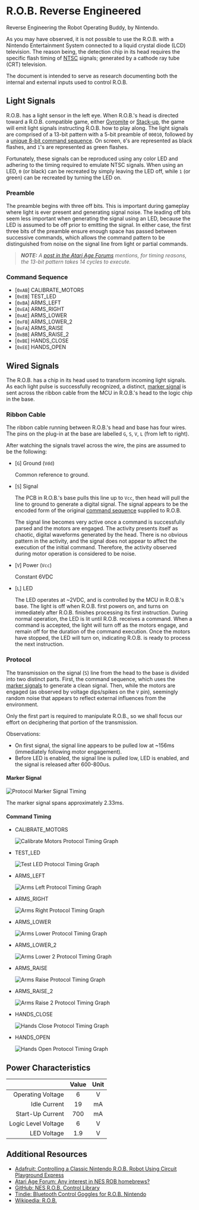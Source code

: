 R.O.B. Reverse Engineered
=========================

Reverse Engineering the Robot Operating Buddy, by Nintendo.

As you may have observed, it is not possible to use the R.O.B. with a Nintendo
Entertainment System connected to a liquid crystal diode (LCD) television. The
reason being, the detection chip in its head requires the specific flash timing
of [NTSC](https://en.wikipedia.org/wiki/NTSC) signals; generated by a cathode
ray tube (CRT) television.

The document is intended to serve as research documenting both the internal and
external inputs used to control R.O.B.

Light Signals
-------------

R.O.B. has a light sensor in the left eye. When R.O.B.'s head is directed toward
a R.O.B. compatible game, either [Gyromite](https://en.wikipedia.org/wiki/R.O.B.#Gyromite)
or [Stack-up](https://en.wikipedia.org/wiki/R.O.B.#Stack-Up), the game will emit
light signals instructing R.O.B. how to play along. The light signals are
comprised of a 13-bit pattern with a 5-bit preamble of `00010`, followed by a
[unique 8-bit command sequence](#command-sequence). On screen, `0`'s are
represented as black flashes, and `1`'s are represented as green flashes.

Fortunately, these signals can be reproduced using any color LED and adhering to
the timing required to emulate NTSC signals. When using an LED, `0` (or black)
can be recreated by simply leaving the LED off, while `1` (or green) can be
recreated by turning the LED on.

### Preamble

The preamble begins with three off bits. This is important during gameplay where
light is ever present and generating signal noise. The leading off bits seem
less important when generating the signal using an LED, because the LED is
assumed to be off prior to emitting the signal. In either case, the first three
bits of the preamble ensure enough space has passed between successive commands,
which allows the command pattern to be distinguished from noise on the signal
line from light or partial commands.

> _**NOTE:** A [post in the Atari Age Forums](https://atariage.com/forums/topic/177286-any-interest-in-nes-rob-homebrews/?tab=comments#comment-2258585)
> mentions, for timing reasons, the 13-bit pattern takes 14 cycles to execute._

### Command Sequence

- [`0xAB`] CALIBRATE_MOTORS
- [`0xEB`] TEST_LED
- [`0xBA`] ARMS_LEFT
- [`0xEA`] ARMS_RIGHT
- [`0xAE`] ARMS_LOWER
- [`0xFB`] ARMS_LOWER_2
- [`0xFA`] ARMS_RAISE
- [`0xBB`] ARMS_RAISE_2
- [`0xBE`] HANDS_CLOSE
- [`0xEE`] HANDS_OPEN

Wired Signals
-------------

The R.O.B. has a chip in its head used to transform incoming light signals. As
each light pulse is successfully recognized, a distinct,
[marker signal](#marker-signal) is sent across the ribbon cable from the MCU in
R.O.B.'s  head to the logic chip in the base.

### Ribbon Cable

The ribbon cable running between R.O.B.'s head and base has four wires. The pins
on the plug-in at the base are labelled `G`, `S`, `V`, `L` (from left to right).

After watching the signals travel across the wire, the pins are assumed to be
the following:

- [`G`] Ground (`Vdd`)

  Common reference to ground.

- [`S`] Signal

  The PCB in R.O.B.'s base pulls this line up to `Vcc`, then head will pull the
  line to ground to generate a digital signal. The signal appears to be the
  encoded form of the original [command sequence](#command-sequence) supplied to
  R.O.B.

  The signal line becomes very active once a command is successfully parsed and
  the motors are engaged. The activity presents itself as chaotic, digital
  waveforms generated by the head. There is no obvious pattern in the activity,
  and the signal does not appear to affect the execution of the initial command.
  Therefore, the activity observed during motor operation is considered to be
  noise.

- [`V`] Power (`Vcc`)

  Constant 6VDC

- [`L`] LED

  The LED operates at ~2VDC, and is controlled by the MCU in R.O.B.'s base. The
  light is off when R.O.B. first powers on, and turns on immediately after
  R.O.B. finishes processing its first instruction. During normal operation, the
  LED is lit until R.O.B. receives a command. When a command is accepted, the
  light will turn off as the motors engage, and remain off for the duration of
  the command execution. Once the motors have stopped, the LED will turn on,
  indicating R.O.B. is ready to process the next instruction.

### Protocol

The transmission on the signal (`S`) line from the head to the base is divided
into two distinct parts. First, the command sequence, which uses the
[marker signals](#marker-signals) to generate a clean signal. Then, while the
motors are engaged (as observed by voltage dips/spikes on the `V` pin),
seemingly random noise that appears to reflect external influences from the
environment.

Only the first part is required to manipulate R.O.B., so we shall focus our
effort on deciphering that portion of the transmission.

Observations:

- On first signal, the signal line appears to be pulled low at ~156ms
(immediately following motor engagement).
- Before LED is enabled, the signal line is pulled low, LED is enabled, and the
signal is released after 600-800us.

#### Marker Signal

  ![Protocol Marker Signal Timing](img/protocol-timing-marker-signal.png)

  The marker signal spans approximately 2.33ms.

#### Command Timing

- CALIBRATE_MOTORS

  ![Calibrate Motors Protocol Timing Graph](img/protocol-calibrate-motors.png)

- TEST_LED

  ![Test LED Protocol Timing Graph](img/protocol-test-led.png)

- ARMS_LEFT

  ![Arms Left Protocol Timing Graph](img/protocol-arms-left.png)

- ARMS_RIGHT

  ![Arms Right Protocol Timing Graph](img/protocol-arms-right.png)

- ARMS_LOWER

  ![Arms Lower Protocol Timing Graph](img/protocol-arms-lower.png)

- ARMS_LOWER_2

  ![Arms Lower 2 Protocol Timing Graph](img/protocol-arms-lower-2.png)

- ARMS_RAISE

  ![Arms Raise Protocol Timing Graph](img/protocol-arms-raise.png)

- ARMS_RAISE_2

  ![Arms Raise 2 Protocol Timing Graph](img/protocol-arms-raise-2.png)

- HANDS_CLOSE

  ![Hands Close Protocol Timing Graph](img/protocol-hands-close.png)

- HANDS_OPEN

  ![Hands Open Protocol Timing Graph](img/protocol-hands-open.png)

Power Characteristics
---------------------

|                     | Value | Unit |
|--------------------:|:-----:|:----:|
| Operating Voltage   |     6 |   V  |
| Idle Current        |    19 |  mA  |
| Start-Up Current    |   700 |  mA  |
| Logic Level Voltage |   6   |   V  |
| LED Voltage         |   1.9 |   V  |

Additional Resources
--------------------

- [Adafruit: Controlling a Classic Nintendo R.O.B. Robot Using Circuit Playground Express](https://learn.adafruit.com/controlling-a-classic-nintendo-r-o-b-robot-using-circuit-playground-express/overview)
- [Atari Age Forum: Any interest in NES ROB homebrews?](https://atariage.com/forums/topic/177286-any-interest-in-nes-rob-homebrews/)
- [GitHub: NES R.O.B. Control Library](https://github.com/zfields/nes-rob)
- [Tindie: Bluetooth Control Goggles for R.O.B. Nintendo](https://www.tindie.com/products/cxelectronics/bluetooth-control-goggles-for-rob-nintendo/)
- [Wikipedia: R.O.B.](https://en.wikipedia.org/wiki/R.O.B.)
